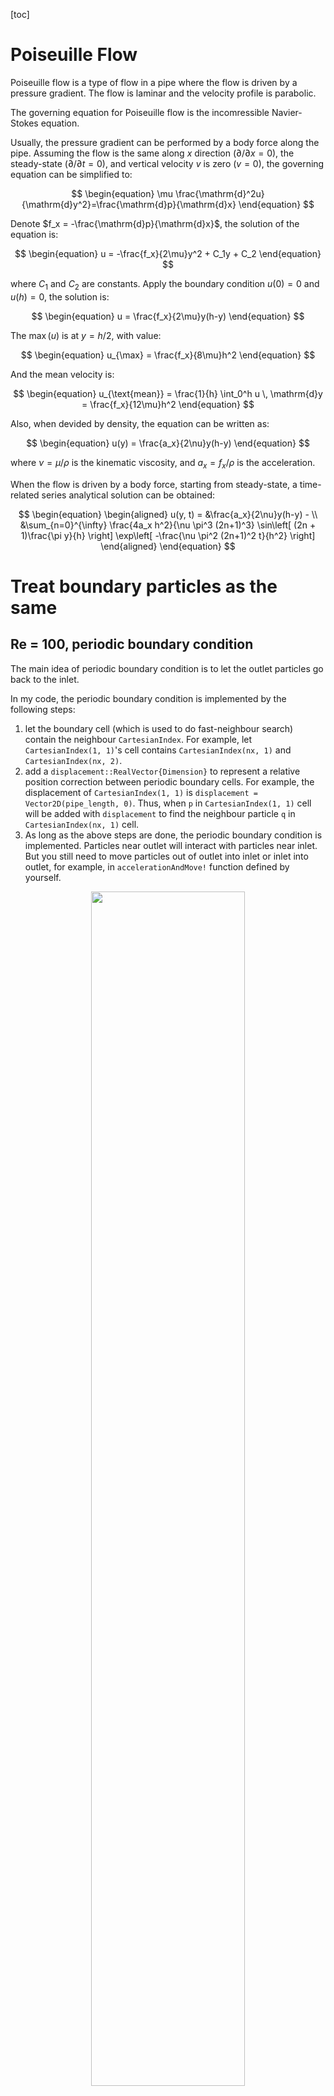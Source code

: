 [toc]

# Poiseuille Flow

Poiseuille flow is a type of flow in a pipe where the flow is driven by a pressure gradient. The flow is laminar and the velocity profile is parabolic.

The governing equation for Poiseuille flow is the incomressible Navier-Stokes equation.

Usually, the pressure gradient can be performed by a body force along the pipe. Assuming the flow is the same along $x$ direction ($\partial/\partial x = 0$), the steady-state ($\partial/\partial t = 0$), and vertical velocity $v$ is zero ($v = 0$), the governing equation can be simplified to:

$$
\begin{equation}
    \mu \frac{\mathrm{d}^2u}{\mathrm{d}y^2}=\frac{\mathrm{d}p}{\mathrm{d}x}
\end{equation}
$$

Denote $f_x = -\frac{\mathrm{d}p}{\mathrm{d}x}$, the solution of the equation is:

$$
\begin{equation}
    u = -\frac{f_x}{2\mu}y^2 + C_1y + C_2
\end{equation}
$$

where $C_1$ and $C_2$ are constants. Apply the boundary condition $u(0) = 0$ and $u(h) = 0$, the solution is:

$$
\begin{equation}
    u = \frac{f_x}{2\mu}y(h-y)
\end{equation}
$$

The $\max(u)$ is at $y = h/2$, with value:

$$
\begin{equation}
    u_{\max} = \frac{f_x}{8\mu}h^2
\end{equation}
$$

And the mean velocity is:

$$
\begin{equation}
    u_{\text{mean}} = \frac{1}{h}
    \int_0^h u \, \mathrm{d}y = \frac{f_x}{12\mu}h^2
\end{equation}
$$

Also, when devided by density, the equation can be written as:

$$
\begin{equation}
    u(y) = \frac{a_x}{2\nu}y(h-y)
\end{equation}
$$

where $\nu = \mu/\rho$ is the kinematic viscosity, and $a_x = f_x/\rho$ is the acceleration.

When the flow is driven by a body force, starting from steady-state, a time-related series analytical solution can be obtained:

$$
\begin{equation}
    \begin{aligned}
        u(y, t) = &\frac{a_x}{2\nu}y(h-y) - \\
    &\sum_{n=0}^{\infty} \frac{4a_x h^2}{\nu \pi^3 (2n+1)^3}
    \sin\left[
        (2n + 1)\frac{\pi y}{h}
    \right]
    \exp\left[
        -\frac{\nu \pi^2 (2n+1)^2 t}{h^2}
    \right]
    \end{aligned}
\end{equation}
$$

# Treat boundary particles as the same

## Re = 100, periodic boundary condition

The main idea of periodic boundary condition is to let the outlet particles go back to the inlet.

In my code, the periodic boundary condition is implemented by the following steps:

1. let the boundary cell (which is used to do fast-neighbour search) contain the neighbour `CartesianIndex`. For example, let `CartesianIndex(1, 1)`'s cell contains `CartesianIndex(nx, 1)` and `CartesianIndex(nx, 2)`.
2. add a `displacement::RealVector{Dimension}` to represent a relative position correction between periodic boundary cells. For example, the displacement of `CartesianIndex(1, 1)` is `displacement = Vector2D(pipe_length, 0)`. Thus, when `p` in `CartesianIndex(1, 1)` cell will be added with `displacement` to find the neighbour particle `q` in `CartesianIndex(nx, 1)` cell.
3. As long as the above steps are done, the periodic boundary condition is implemented. Particles near outlet will interact with particles near inlet. But you still need to move particles out of outlet into inlet or inlet into outlet, for example, in `accelerationAndMove!` function defined by yourself.

<center>
<img src="image/poiseuille_flow_2d_re_100_same_periodic_cmap.png" width=70%>
</br>
fig. Poiseuille flow with Re=100, same boundary particles, periodic boundary condition
</center>

And the comparison of the velocity profile at $x = 0.5L$:

<center>
<img src="image/poiseuille_flow_2d_re_100_same_periodic_reference.png" width=70%>
</br>
fig. Poiseuille flow with Re=100, same boundary particles, periodic boundary condition
</center>

## Re = 100, buffer-zone boundary condition

The buffer-zone boundary condition is more complicated than the periodic boundary condition. The main idea is to create a inlet buffer zone to emit particles and an outlet buffer zone to provide pressure force avoiding wrong outlet pressure condition.

[David W Holmes 2020](https://www.sciencedirect.com/science/article/abs/pii/S0021999120308032) and [Tim Verbrugghe Tim Verbrugghe 2019](https://www.mdpi.com/1996-1073/12/4/697) 's paper would be helpful to understand the buffer-zone boundary condition. I just simply post their important figures below:

<center>
<img src="image/buffer_draft_1.png" width=70%>
</br>
fig. Buffer zone boundary condition, David W Holmes 2020, Novel pressure inlet and outlet boundary conditions for Smoothed Particle Hydrodynamics, applied to real problems in porous media flow
</center>

<center>
<img src="image/buffer_draft_2.png" width=70%>
</br>
fig. Buffer zone boundary condition, Tim Verbrugghe Tim Verbrugghe 2019, Implementation of Open Boundaries within a Two-Way Coupled SPH Model to Simulate Nonlinear Wave–Structure Interactions
</center>

In my code, the buffer-zone boundary condition is implemented with the aid of `ThreadSafeParticleCollector` which collects particles in a multi-threads environment. You may see the core part below:

```julia
@inline function handleInletAndOutlet!(system::ParticleSystem, thread_safe_particle_collector::ThreadSafeParticleCollector; t::Float64 = 0.0)::Nothing
    Threads.@threads for i in eachindex(system)
        p = system[i]
        if p.type_ == INLET_TAG && p.x_vec_[1] >= x0
            p_copy = deepcopy(p)
            p.x_vec_[1] -= buffer_length
            setTheoreticalVelocity!(p; t = t)
            p.rho_ = rho_0
            p.p_ = p_0
            p_copy.type_ = FLUID_TAG
            push!(thread_safe_particle_collector, p_copy)
        elseif p.type_ == FLUID_TAG && p.x_vec_[1] >= x0 + pipe_length
            p.type_ = OUTLET_TAG
            setTheoreticalVelocity!(p; t = t)
            p.rho_ = rho_0
            p.p_ = p_0
        else
            continue
        end
    end
    append!(system, thread_safe_particle_collector)
    return nothing
end
```

And results are shown below:

<center>
<img src="image/poiseuille_flow_2d_re_100_same_buffer_cmap.png" width=70%>
</br>
fig. Poiseuille flow with Re=100, same boundary particles, buffer-zone boundary condition
</center>

And the comparison of the velocity profile at $x = 0.5L$:

<center>
<img src="image/poiseuille_flow_2d_re_100_same_buffer_reference.png" width=70%>
</br>
fig. Poiseuille flow with Re=100, same boundary particles, buffer-zone boundary condition
</center>

## 3D Re=100 periodoc

<center>
<img src="image/poiseuille_flow_3d_re_100_same_periodic_cmap.png" width=70%>
</br>
fig. Poiseuille flow with Re=100, same boundary particles, buffer-zone boundary condition
</center>

The stable governing equation here should be:

$$
\begin{aligned}
    -a_z=\frac{\mathrm{d}p}{\mathrm{d}z}=\mu \frac{1}{r}\frac{\mathrm{d}}{\mathrm{d}r}\left(
        r\frac{\mathrm{d}w}{\mathrm{d}r}
    \right)
\end{aligned}
$$

The solution will be:

$$
\begin{aligned}
    w(r) = \frac{a_z}{4\mu}(R^2 - r^2)
\end{aligned}
$$

with:

$$
\begin{aligned}
    w_{\max} = \frac{a_z}{4\mu}R^2\quad w_{\text{mean}} = \frac{1}{2}w_{\max}
\end{aligned}
$$

# Notes

1. The buffer-zone boundary condition is more complicated than the periodic boundary condition. Buffer-zone boundary will force the user be more careful when handling the boundary condition. It's not easy to use.
2. Although buffer-zone seems to be more accurate, there's still abnormal pressure disturbance at the inlet and outlet. **Apply periodic as long as you can.**
3. The reason why I didn't use *compulsive force* from wall here is that as reynolds number becomes larger, compulsive force from walls will casues noises near the wall. Thus, I just treat the boundary particles as the same as the fluid particles which provides pressure force as fluid particles come close to them.